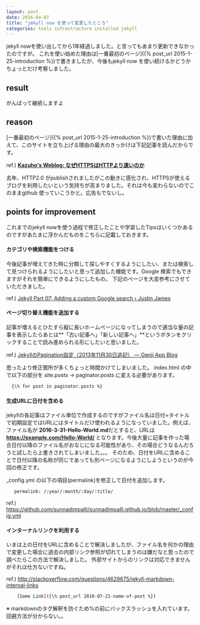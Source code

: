 ```yaml
---
layout: post
date: 2016-04-07
title: "jekyll now を使って変更したところ"
categories: tools infrastracture installed jekyll
---
```


jekyll nowを使い出してから1年経過しました。と言ってもあまり更新できなかったのですが。
これを使い始めた理由は[一番最初のページ]({% post_url 2015-1-25-introduction %})で書きましたが、今後もjekyll now を使い続けるかどうかちょっとだけ考察しました。

## result

がんばって継続しますよ

## reason

[一番最初のページ]({% post_url 2015-1-25-introduction %})で書いた理由に加えて、このサイトを立ち上げる理由の最大のきっかけは下記記事を読んだからです。

ref.) [**Kazuho's Weblog: なぜHTTPSはHTTPより速いのか**](http://blog.kazuhooku.com/2014/12/httpshttp.html) 

去年、HTTP2.0 がpublishされましたがこの動きに感化され、HTTPSが使えるブログを利用したいという気持ちが高まりました。それは今も変わらないのでこのままgithub 使っていこうかと。広告もでないし。

## points for improvement

これまでのjekyll nowを使う過程で修正したことや学習したTipsはいくつかあるのですがあたまに浮かんだものをこちらに記載しておきます。


#### カテゴリや検索機能をつける

今後記事が増えてきた時に分類して探しやすくするようにしたい、または検索して見つけられるようにしたいと思って追加した機能です。Google 検索でもできますがそれを簡単にできるようにしたもの。
下記のページを大変参考にさせていただきました。

ref.) [Jekyll Part 07: Adding a custom Google search › Justin James](http://digitaldrummerj.me/blogging-on-github-part-7-adding-a-custom-google-search/)


#### ページ切り替え機能を追加する

記事が増えるとひたすら縦に長いホームページになってしまうので適当な量の記事を表示したらあとは**「古い記事へ」「新しい記事へ」**というボタンをクリックすることで読み進められる形にしたいと思いました。

ref.) [JekyllのPagination設定（2013年11月30日追記） — Genji App Blog](http://genjiapp.com/blog/2013/11/17/jekyll-pagination.html)

思ったより修正箇所が多くちょっと時間かけてしまいました。
index.html の中で以下の部分を site.posts -> paginator.posts に変える必要があります。

```sh
  {\% for post in paginator.posts %}
```


#### 生成URLに日付を含める

jekyllの各記事はファイル単位で作成するのですがファイル名は日付+タイトルで初期設定ではURLにはタイトルだけ使われるようになっていました。例えば、ファイル名が **2016-3-31-Hello-World.md**だとすると、URLは**https://example.com/Hello-World/** となります。今後大量に記事を作った場合日付以降のファイル名がおなじになる可能性があり、その場合どうなるんだろうと試したら上書きされてしまいました。。。
そのため、日付をURLに含めることで日付以降の名称が同じであっても別ページになるようにしようというのが今回の修正です。

_config.yml の以下の項目(permalink)を修正して日付を追加します。

```sh
   permalink: /:year/:month/:day/:title/
```

ref.) <https://github.com/sunnadimpalli/sunnadimpalli.github.io/blob/master/_config.yml>



#### インターナルリンクを利用する

いまは上の日付をURLに含めることで解決しましたが、ファイル名を何かの理由で変更した場合に過去の内部リンク参照が切れてしまうのは嫌だなと思ったので調べたらこの方法で解決しました。
外部サイトからのリンクは対応できませんがそれは仕方ないですね。

ref.) <http://stackoverflow.com/questions/4629675/jekyll-markdown-internal-links>

```sh
    [Some Link]({\% post_url 2010-07-21-name-of-post %})
```

※ markdownのタグ解釈を防ぐため%の前にバックスラッシュを入れています。回避方法が分からない。。


